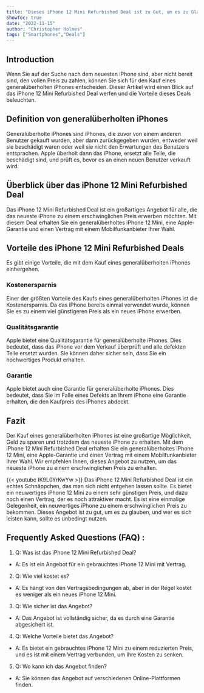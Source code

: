 ```yaml
---
title: "Dieses iPhone 12 Mini Refurbished Deal ist zu Gut, um es zu Glauben: Jetzt mit Vertrag!"
ShowToc: true 
date: "2022-11-15"
author: "Christopher Holmes" 
tags: ["Smartphones","Deals"]
---
```

## Introduction 
Wenn Sie auf der Suche nach dem neuesten iPhone sind, aber nicht bereit sind, den vollen Preis zu zahlen, können Sie sich für den Kauf eines generalüberholten iPhones entscheiden. Dieser Artikel wird einen Blick auf das iPhone 12 Mini Refurbished Deal werfen und die Vorteile dieses Deals beleuchten. 

## Definition von generalüberholten iPhones
Generalüberholte iPhones sind iPhones, die zuvor von einem anderen Benutzer gekauft wurden, aber dann zurückgegeben wurden, entweder weil sie beschädigt waren oder weil sie nicht den Erwartungen des Benutzers entsprachen. Apple überholt dann das iPhone, ersetzt alle Teile, die beschädigt sind, und prüft es, bevor es an einen neuen Benutzer verkauft wird.

## Überblick über das iPhone 12 Mini Refurbished Deal
Das iPhone 12 Mini Refurbished Deal ist ein großartiges Angebot für alle, die das neueste iPhone zu einem erschwinglichen Preis erwerben möchten. Mit diesem Deal erhalten Sie ein generalüberholtes iPhone 12 Mini, eine Apple-Garantie und einen Vertrag mit einem Mobilfunkanbieter Ihrer Wahl. 

## Vorteile des iPhone 12 Mini Refurbished Deals
Es gibt einige Vorteile, die mit dem Kauf eines generalüberholten iPhones einhergehen. 

### Kostenersparnis
Einer der größten Vorteile des Kaufs eines generalüberholten iPhones ist die Kostenersparnis. Da das iPhone bereits einmal verwendet wurde, können Sie es zu einem viel günstigeren Preis als ein neues iPhone erwerben. 

### Qualitätsgarantie
Apple bietet eine Qualitätsgarantie für generalüberholte iPhones. Dies bedeutet, dass das iPhone vor dem Verkauf überprüft und alle defekten Teile ersetzt wurden. Sie können daher sicher sein, dass Sie ein hochwertiges Produkt erhalten. 

### Garantie
Apple bietet auch eine Garantie für generalüberholte iPhones. Dies bedeutet, dass Sie im Falle eines Defekts an Ihrem iPhone eine Garantie erhalten, die den Kaufpreis des iPhones abdeckt. 

## Fazit
Der Kauf eines generalüberholten iPhones ist eine großartige Möglichkeit, Geld zu sparen und trotzdem das neueste iPhone zu erhalten. Mit dem iPhone 12 Mini Refurbished Deal erhalten Sie ein generalüberholtes iPhone 12 Mini, eine Apple-Garantie und einen Vertrag mit einem Mobilfunkanbieter Ihrer Wahl. Wir empfehlen Ihnen, dieses Angebot zu nutzen, um das neueste iPhone zu einem erschwinglichen Preis zu erhalten.

{{< youtube IK9L0YrKwYw >}} 
Das iPhone 12 Mini Refurbished Deal ist ein echtes Schnäppchen, das man sich nicht entgehen lassen sollte. Es bietet ein neuwertiges iPhone 12 Mini zu einem sehr günstigen Preis, und dazu noch einen Vertrag, der es noch attraktiver macht. Es ist eine einmalige Gelegenheit, ein neuwertiges iPhone zu einem erschwinglichen Preis zu bekommen. Dieses Angebot ist zu gut, um es zu glauben, und wer es sich leisten kann, sollte es unbedingt nutzen.

## Frequently Asked Questions (FAQ) :
1. Q: Was ist das iPhone 12 Mini Refurbished Deal?
- A: Es ist ein Angebot für ein gebrauchtes iPhone 12 Mini mit Vertrag. 

2. Q: Wie viel kostet es?
- A: Es hängt von den Vertragsbedingungen ab, aber in der Regel kostet es weniger als ein neues iPhone 12 Mini.

3. Q: Wie sicher ist das Angebot?
- A: Das Angebot ist vollständig sicher, da es durch eine Garantie abgesichert ist. 

4. Q: Welche Vorteile bietet das Angebot?
- A: Es bietet ein gebrauchtes iPhone 12 Mini zu einem reduzierten Preis, und es ist mit einem Vertrag verbunden, um Ihre Kosten zu senken. 

5. Q: Wo kann ich das Angebot finden?
- A: Sie können das Angebot auf verschiedenen Online-Plattformen finden.


